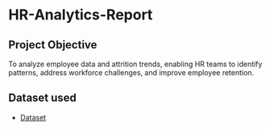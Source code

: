 # HR-Analytics-Report

## Project Objective
To analyze employee data and attrition trends, enabling HR teams to identify patterns, address workforce challenges, and improve employee retention.

## Dataset used
- <a href="https://github.com/saiprakash364/HR-Analytics-Report/blob/main/HR_Analytics.csv">Dataset</a>
